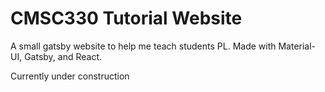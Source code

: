 # CMSC330 Tutorial Website

A small gatsby website to help me teach students PL. Made with Material-UI, Gatsby, and React.

Currently under construction


